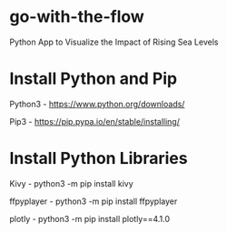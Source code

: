 # go-with-the-flow
Python App to Visualize the Impact of Rising Sea Levels

# Install Python and Pip
Python3 - https://www.python.org/downloads/

Pip3 - https://pip.pypa.io/en/stable/installing/

# Install Python Libraries
Kivy - python3 -m pip install kivy

ffpyplayer - python3 -m pip install ffpyplayer

plotly - python3 -m pip install plotly==4.1.0
